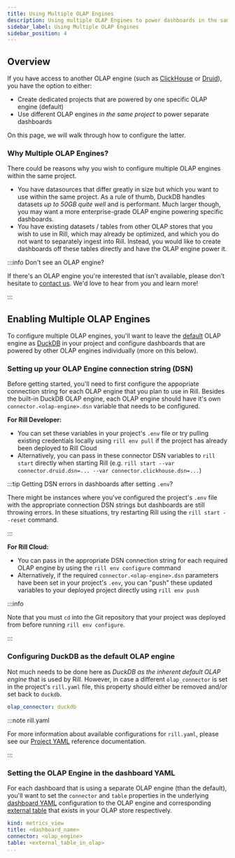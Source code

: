 ```yaml
---
title: Using Multiple OLAP Engines
description: Using multiple OLAP Engines to power dashboards in the same project
sidebar_label: Using Multiple OLAP Engines
sidebar_position: 4
---
```


## Overview

If you have access to another OLAP engine (such as [ClickHouse](clickhouse.md) or [Druid](druid.md)), you have the option to either:
- Create dedicated projects that are powered by one specific OLAP engine (default)
- Use different OLAP engines _in the same project_ to power separate dashboards

On this page, we will walk through how to configure the latter. 

### Why Multiple OLAP Engines?

There could be reasons why you wish to configure multiple OLAP engines within the same project. 
- You have datasources that differ greatly in size but which you want to use within the same project. As a rule of thumb, DuckDB handles datasets _up to 50GB quite well_ and is performant. Much larger though, you may want a more enterprise-grade OLAP engine powering specific dashboards.
- You have existing datasets / tables from other OLAP stores that you wish to use in Rill, which may already be optimized, and which you do not want to separately ingest into Rill. Instead, you would like to create dashboards off these tables directly and have the OLAP engine power it. 

:::info Don't see an OLAP engine?

If there's an OLAP engine you're interested that isn't available, please don't hesitate to [contact us](../../contact.md). We'd love to hear from you and learn more!

:::

## Enabling Multiple OLAP Engines

To configure multiple OLAP engines, you'll want to leave the <u>default</u> OLAP engine as [DuckDB](duckdb.md) in your project and configure dashboards that are powered by other OLAP engines individually (more on this below).

### Setting up your OLAP Engine connection string (DSN)

Before getting started, you'll need to first configure the appopriate connection string for each OLAP engine that you plan to use in Rill. Besides the built-in DuckDB OLAP engine, each OLAP engine should have it's own `connector.<olap-engine>.dsn` variable that needs to be configured.

**For Rill Developer:**
- You can set these variables in your project's `.env` file or try pulling existing credentials locally using `rill env pull` if the project has already been deployed to Rill Cloud
- Alternatively, you can pass in these connector DSN variables to `rill start` directly when starting Rill (e.g. `rill start --var connector.druid.dsn=... --var connector.clickhouse.dsn=...`)

:::tip Getting DSN errors in dashboards after setting `.env`?

There might be instances where you've configured the project's `.env` file with the appropriate connection DSN strings but dashboards are still throwing errors. In these situations, try restarting Rill using the `rill start --reset` command.

:::

**For Rill Cloud:**
- You can pass in the appropriate DSN connection string for each required OLAP engine by using the `rill env configure` command
- Alternatively, if the required `connector.<olap-engine>.dsn` parameters have been set in your project's `.env`, you can "push" these updated variables to your deployed project directly using `rill env push`

:::info

Note that you must `cd` into the Git repository that your project was deployed from before running `rill env configure`.

:::

### Configuring DuckDB as the default OLAP engine

Not much needs to be done here as _DuckDB as the inherent default OLAP engine_ that is used by Rill. However, in case a different `olap_connector` is set in the project's `rill.yaml` file, this property should either be removed and/or set back to `duckdb`.

```yaml
olap_connector: duckdb
```

:::note rill.yaml

For more information about available configurations for `rill.yaml`, please see our [Project YAML](../project-files/rill-yaml.md) reference documentation.

:::

### Setting the OLAP Engine in the dashboard YAML

For each dashboard that is using a separate OLAP engine (than the default), you'll want to set the `connector` and `table` properties in the underlying [dashboard YAML](../project-files/dashboards.md) configuration to the OLAP engine and corresponding [external table](build/olap/olap.md#external-olap-tables) that exists in your OLAP store respectively.

```yaml
kind: metrics_view
title: <dashboard_name>
connector: <olap_engine>
table: <external_table_in_olap>
...
```